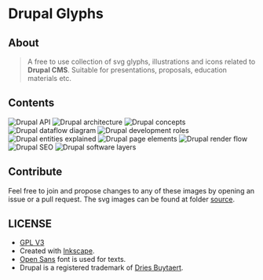 # Drupal Glyphs

## About
> A free to use collection of svg glyphs, illustrations and icons related to **Drupal CMS**. Suitable for presentations, proposals, education materials etc.

## Contents
![Drupal API](png/drupal_api.png)
![Drupal architecture](png/drupal_architecture.png)
![Drupal concepts](png/drupal_concepts.png)
![Drupal dataflow diagram](png/drupal_dataflow_diagram.png)
![Drupal development roles](png/drupal_development_roles.png)
![Drupal entities explained](png/drupal_entities_explained.png)
![Drupal page elements](png/drupal_page_elements.png)
![Drupal render flow](png/drupal_render_flow.png)
![Drupal SEO](png/drupal_seo.png)
![Drupal software layers](png/drupal_software_layers.png)

## Contribute
Feel free to join and propose changes to any of these images by opening an issue or a pull request. The svg images can be found at folder [source](source).

## LICENSE
- [GPL V3](LICENSE)
- Created with [Inkscape](https://inkscape.org).
- [Open Sans](https://www.opensans.com) font is used for texts.
- Drupal is a registered trademark of [Dries Buytaert](https://dri.es).


